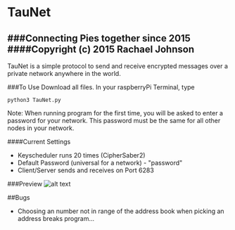 TauNet
=============
###Connecting Pies together since 2015
####Copyright (c) 2015 Rachael Johnson
-----------------------

TauNet is a simple protocol to send and receive encrypted messages over a private network anywhere in the world.

###To Use
Download all files.
In your raspberryPi Terminal, type
```
python3 TauNet.py
```

Note: When running program for the first time, you will be asked to enter a password for your network. This password must be the same for all other nodes in your network.

####Current Settings
- Keyscheduler runs 20 times (CipherSaber2)
- Default Password (universal for a network) - "password"
- Client/Server sends and receives on Port 6283

###Preview
![alt text](https://github.com/earthshine0/TauNet/blob/master/Capture.JPG "TauNet Preview")
   
##Bugs
- Choosing an number not in range of the address book when picking an address breaks program...
